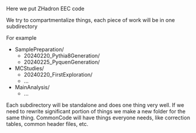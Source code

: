 Here we put ZHadron EEC code

We try to compartmentalize things, each piece of work will be in one subdirectory

For example

- SamplePreparation/
   - 20240220_Pythia8Generation/
   - 20240225_PyquenGeneration/
- MCStudies/
   - 20240220_FirstExploration/
   - ...
- MainAnalysis/
   - ...

Each subdirectory will be standalone and does one thing very well.  If we need to rewrite significant portion of things we make a new folder for the same thing.  CommonCode will have things everyone needs, like correction tables, common header files, etc.

